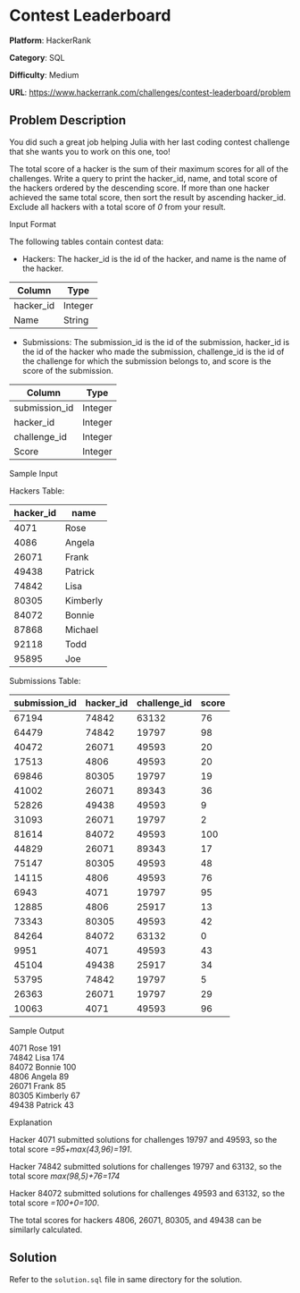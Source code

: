 # Contest Leaderboard

**Platform**: HackerRank

**Category**: SQL

**Difficulty**: Medium

**URL**: https://www.hackerrank.com/challenges/contest-leaderboard/problem

## Problem Description

You did such a great job helping Julia with her last coding contest challenge that she wants you to work on this one, too!

The total score of a hacker is the sum of their maximum scores for all of the challenges. Write a query to print the hacker_id, name, and total score of the hackers ordered by the descending score. If more than one hacker achieved the same total score, then sort the result by ascending hacker_id. Exclude all hackers with a total score of *0* from your result.

Input Format

The following tables contain contest data:

* Hackers: The hacker_id is the id of the hacker, and name is the name of the hacker.

| Column | Type |
|-|-|
| hacker_id | Integer |
| Name | String |

* Submissions: The submission_id is the id of the submission, hacker_id is the id of the hacker who made the submission, challenge_id is the id of the challenge for which the submission belongs to, and score is the score of the submission.

| Column | Type |
|-|-|
| submission_id | Integer |
| hacker_id | Integer |
| challenge_id | Integer |
| Score | Integer |

Sample Input

Hackers Table:

| hacker_id | name |
|-|-|
| 4071 | Rose |
| 4086 | Angela |
| 26071 | Frank |
| 49438 | Patrick |
| 74842 | Lisa |
| 80305 | Kimberly |
| 84072 | Bonnie |
| 87868 | Michael |
| 92118 | Todd |
| 95895 | Joe |

Submissions Table:

| submission_id | hacker_id | challenge_id | score |
|-|-|-|-|
| 67194 | 74842 | 63132 | 76 |
| 64479 | 74842 | 19797 | 98 |
| 40472 | 26071 | 49593 | 20 |
| 17513 | 4806 | 49593 | 20 |
| 69846 | 80305 | 19797 | 19 |
| 41002 | 26071 | 89343 | 36 |
| 52826 | 49438 | 49593 | 9 |
| 31093 | 26071 | 19797 | 2 |
| 81614 | 84072 | 49593 | 100 |
| 44829 | 26071 | 89343 | 17 |
| 75147 | 80305 | 49593 | 48 |
| 14115 | 4806 | 49593 | 76 |
| 6943 | 4071 | 19797 | 95 |
| 12885 | 4806 | 25917 | 13 |
| 73343 | 80305 | 49593 | 42 |
| 84264 | 84072 | 63132 | 0 |
| 9951 | 4071 | 49593 | 43 |
| 45104 | 49438 | 25917 | 34 |
| 53795 | 74842 | 19797 | 5 |
| 26363 | 26071 | 19797 | 29 |
| 10063 | 4071 | 49593 | 96 |

Sample Output

4071 Rose 191  
74842 Lisa 174  
84072 Bonnie 100  
4806 Angela 89  
26071 Frank 85  
80305 Kimberly 67  
49438 Patrick 43  

Explanation

Hacker 4071 submitted solutions for challenges 19797 and 49593, so the total score *=95+max(43,96)=191*.

Hacker 74842 submitted solutions for challenges 19797 and 63132, so the total score *max(98,5)+76=174*

Hacker 84072 submitted solutions for challenges 49593 and 63132, so the total score *=100+0=100*.

The total scores for hackers 4806, 26071, 80305, and 49438 can be similarly calculated.



## Solution

Refer to the `solution.sql` file in same directory for the solution.